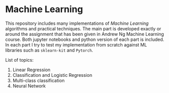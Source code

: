 # Machine Learning
This repository includes many implementations of *Machine Learning*
algorithms and practical techniques. The main part is developed exactly
or around the assignment that has been given in Andrew Ng
Machine Learning course. Both jupyter notebooks and python
version of each part is included. In each part I try to test
my implementation from scratch against ML libraries such as
`sklearn-kit` and `Pytorch`. 

List of topics:
1. Linear Regression
2. Classification and Logistic Regression
3. Multi-class classification
4. Neural Network